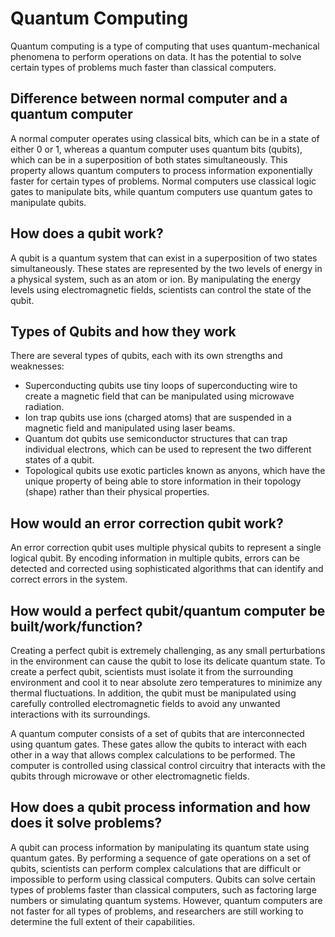 # Quantum Computing

Quantum computing is a type of computing that uses quantum-mechanical phenomena to perform operations on data. It has the potential to solve certain types of problems much faster than classical computers.

## Difference between normal computer and a quantum computer

A normal computer operates using classical bits, which can be in a state of either 0 or 1, whereas a quantum computer uses quantum bits (qubits), which can be in a superposition of both states simultaneously. This property allows quantum computers to process information exponentially faster for certain types of problems. Normal computers use classical logic gates to manipulate bits, while quantum computers use quantum gates to manipulate qubits.

## How does a qubit work?

A qubit is a quantum system that can exist in a superposition of two states simultaneously. These states are represented by the two levels of energy in a physical system, such as an atom or ion. By manipulating the energy levels using electromagnetic fields, scientists can control the state of the qubit.

## Types of Qubits and how they work

There are several types of qubits, each with its own strengths and weaknesses:

- Superconducting qubits use tiny loops of superconducting wire to create a magnetic field that can be manipulated using microwave radiation.
- Ion trap qubits use ions (charged atoms) that are suspended in a magnetic field and manipulated using laser beams.
- Quantum dot qubits use semiconductor structures that can trap individual electrons, which can be used to represent the two different states of a qubit.
- Topological qubits use exotic particles known as anyons, which have the unique property of being able to store information in their topology (shape) rather than their physical properties.

## How would an error correction qubit work?

An error correction qubit uses multiple physical qubits to represent a single logical qubit. By encoding information in multiple qubits, errors can be detected and corrected using sophisticated algorithms that can identify and correct errors in the system.

## How would a perfect qubit/quantum computer be built/work/function?

Creating a perfect qubit is extremely challenging, as any small perturbations in the environment can cause the qubit to lose its delicate quantum state. To create a perfect qubit, scientists must isolate it from the surrounding environment and cool it to near absolute zero temperatures to minimize any thermal fluctuations. In addition, the qubit must be manipulated using carefully controlled electromagnetic fields to avoid any unwanted interactions with its surroundings.

A quantum computer consists of a set of qubits that are interconnected using quantum gates. These gates allow the qubits to interact with each other in a way that allows complex calculations to be performed. The computer is controlled using classical control circuitry that interacts with the qubits through microwave or other electromagnetic fields.

## How does a qubit process information and how does it solve problems?

A qubit can process information by manipulating its quantum state using quantum gates. By performing a sequence of gate operations on a set of qubits, scientists can perform complex calculations that are difficult or impossible to perform using classical computers. Qubits can solve certain types of problems faster than classical computers, such as factoring large numbers or simulating quantum systems. However, quantum computers are not faster for all types of problems, and researchers are still working to determine the full extent of their capabilities.